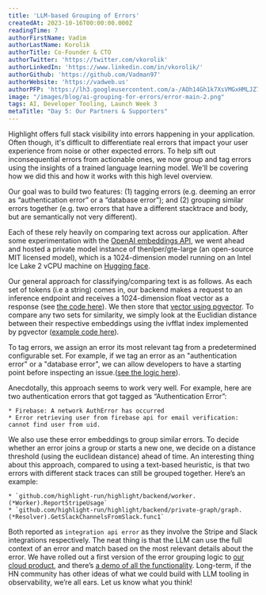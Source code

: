 ```yaml
---
title: 'LLM-based Grouping of Errors'
createdAt: 2023-10-16T00:00:00.000Z
readingTime: 7
authorFirstName: Vadim
authorLastName: Korolik
authorTitle: Co-Founder & CTO
authorTwitter: 'https://twitter.com/vkorolik'
authorLinkedIn: 'https://www.linkedin.com/in/vkorolik/'
authorGithub: 'https://github.com/Vadman97'
authorWebsite: 'https://vadweb.us'
authorPFP: 'https://lh3.googleusercontent.com/a-/AOh14Gh1k7XsVMGxHMLJZ7qesyddqn1y4EKjfbodEYiY=s96-c'
image: "/images/blog/ai-grouping-for-errors/error-main-2.png"
tags: AI, Developer Tooling, Launch Week 3
metaTitle: "Day 5: Our Partners & Supporters"
---
```


Highlight offers full stack visibility into errors happening in your application. Often though, it's difficult to differentiate real errors that impact your user experience from noise or other expected errors. To help sift out inconsequential errors from actionable ones, we now group and tag errors using the insights of a trained language learning model. We'll be covering how we did this and how it works with this high level overview.

Our goal was to build two features: (1) tagging errors (e.g. deeming an error as “authentication error” or a “database error”); and (2) grouping similar errors together (e.g. two errors that have a different stacktrace and body, but are semantically not very different).

Each of these rely heavily on comparing text across our application. After some experimentation with the [OpenAI embeddings API](https://platform.openai.com/docs/guides/embeddings), we went ahead and hosted a private model instance of thenlper/gte-large (an open-source MIT licensed model), which is a 1024-dimension model running on an Intel Ice Lake 2 vCPU machine on [Hugging face](https://huggingface.co/thenlper/gte-large).

Our general approach for classifying/comparing text is as follows. As each set of tokens (i.e a string) comes in, our backend makes a request to an inference endpoint and receives a 1024-dimension float vector as a response (see [the code here](https://github.com/highlight/highlight/blob/ad0ac46ec237dfe35b3f7ee41323ca6a9ad6d2e1/backend/embeddings/embeddings.go#L194-L231)). We then store that [vector using pgvector](https://github.com/highlight/highlight/blob/ad0ac46ec237dfe35b3f7ee41323ca6a9ad6d2e1/backend/model/model.go#L1013-L1019). To compare any two sets for similarity, we simply look at the Euclidian distance between their respective embeddings using the ivfflat index implemented by pgvector ([example code here](https://github.com/highlight/highlight/blob/ad0ac46ec237dfe35b3f7ee41323ca6a9ad6d2e1/backend/public-graph/graph/resolver.go#L494-L502)).

To tag errors, we assign an error its most relevant tag from a predetermined configurable set. For example, if we tag an error as an "authentication error" or a "database error", we can allow developers to have a starting point before inspecting an issue.([see the logic here](https://github.com/highlight/highlight/blob/ad0ac46ec237dfe35b3f7ee41323ca6a9ad6d2e1/backend/private-graph/graph/resolver.go#L3538-L3547)).

Anecdotally, this approach seems to work very well. For example, here are two authentication errors that got tagged as “Authentication Error”:

    * Firebase: A network AuthError has occurred
    * Error retrieving user from firebase api for email verification: cannot find user from uid.

We also use these error embeddings to group similar errors. To decide whether an error joins a group or starts a new one, we decide on a distance threshold (using the euclidean distance) ahead of time. An interesting thing about this approach, compared to using a text-based heuristic, is that two errors with different stack traces can still be grouped together. Here’s an example:

    * `github.com/highlight-run/highlight/backend/worker.(*Worker).ReportStripeUsage`
    * `github.com/highlight-run/highlight/backend/private-graph/graph.(*Resolver).GetSlackChannelsFromSlack.func1`

Both reported as `integration api error` as they involve the Stripe and Slack integrations respectively. The neat thing is that the LLM can use the full context of an error and match based on the most relevant details about the error.
We have rolled out a first version of the error grouping logic to [our cloud product](https://app.highlight.io), and there’s [a demo of all the functionality](https://app.highlight.io/error-tags). Long-term, if the HN community has other ideas of what we could build with LLM tooling in observability, we’re all ears. Let us know what you think!
